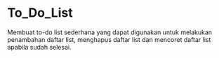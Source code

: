 # To_Do_List

Membuat to-do list sederhana yang dapat digunakan untuk melakukan penambahan daftar list, menghapus daftar list dan mencoret daftar list apabila sudah selesai.